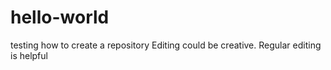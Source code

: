 # hello-world
testing how to create a repository 
Editing could be creative.
Regular editing is helpful
